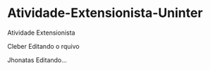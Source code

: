 # Atividade-Extensionista-Uninter
Atividade Extensionista

Cleber
Editando o rquivo 

Jhonatas 
Editando...
